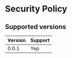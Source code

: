 # Security Policy

## Supported versions

| Version | Support           |
|---------|-------------------|
| 0.0.1   | Yep               |
